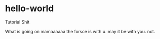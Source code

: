 # hello-world
Tutorial Shit

What is going on mamaaaaaa
the forsce is with u. may it be with you. not.
